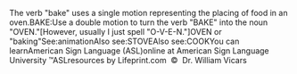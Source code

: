 The verb "bake" uses a single motion representing the placing of food in an
  oven.BAKE:Use a double motion to turn the verb "BAKE" into the noun
  "OVEN."[However, usually I just spell "O-V-E-N."]OVEN or "baking"See:animationAlso see:STOVEAlso see:COOKYou can learnAmerican Sign Language (ASL)online at American Sign Language University ™ASLresources by Lifeprint.com  ©  Dr. William Vicars